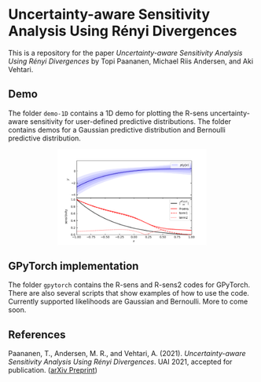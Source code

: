 # Uncertainty-aware Sensitivity Analysis Using Rényi Divergences

This is a repository for the paper *Uncertainty-aware Sensitivity Analysis Using Rényi Divergences* by Topi Paananen, Michael Riis Andersen, and Aki Vehtari.

## Demo

The folder `demo-1D` contains a 1D demo for plotting the R-sens uncertainty-aware sensitivity for user-defined predictive distributions. The folder contains demos for a Gaussian predictive distribution and Bernoulli predictive distribution.

<img src="figures/README-plot-1.png" width="60%" style="display: block; margin: auto;" />

## GPyTorch implementation

The folder `gpytorch` contains the R-sens and R-sens2 codes for GPyTorch. There are also several scripts that show examples of how to use the code. Currently supported likelihoods are Gaussian and Bernoulli. More to come soon.

## References

Paananen, T., Andersen, M. R., and Vehtari, A. (2021). *Uncertainty-aware Sensitivity Analysis Using Rényi Divergences*. UAI 2021, accepted for publication. ([arXiv Preprint](https://arxiv.org/abs/1910.07942))
